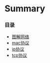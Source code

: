# Summary

### 目录
* [图解网络](docs/graphical-network.md)
* [mac协议](docs/protocal-mac.md)
* [ip协议](docs/protocal-ip.md)
* [tcp协议](docs/protocal-tcp.md)
